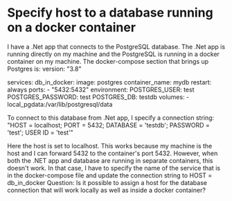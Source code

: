 
# Specify host to a database running on a docker container

I have a .Net app that connects to the PostgreSQL database. The .Net app is running directly on my machine and the PostgreSQL is running in a docker container on my machine.
The docker-compose section that brings up Postgres is:
version: "3.8"

services:
  db_in_docker:
    image: postgres
    container_name: mydb
    restart: always
    ports:
      - "5432:5432"
    environment:
      POSTGRES_USER: test
      POSTGRES_PASSWORD: test
      POSTGRES_DB: testdb
    volumes:
      - local_pgdata:/var/lib/postgresql/data

To connect to this database from .Net app, I specify a connection string:
"HOST = localhost; PORT = 5432; DATABASE = 'testdb'; PASSWORD = 'test'; USER ID = 'test'"

Here the host is set to localhost. This works because my machine is the host and I can forward 5432 to the container's port 5432.
However, when both the .NET app and database are running in separate containers, this doesn't work. In that case, I have to specify the name of the service that is in the docker-compose file and update the connection string to HOST = db_in_docker
Question: Is it possible to assign a host for the database connection that will work locally as well as inside a docker container?

        